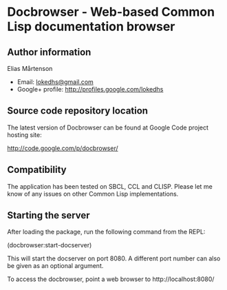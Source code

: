 # Docbrowser - Web-based Common Lisp documentation browser

## Author information

Elias Mårtenson
- Email: lokedhs@gmail.com
- Google+ profile: http://profiles.google.com/lokedhs

## Source code repository location

The latest version of Docbrowser can be found at Google Code project
hosting site:

http://code.google.com/p/docbrowser/

## Compatibility

The application has been tested on SBCL, CCL and CLISP. Please let me
know of any issues on other Common Lisp implementations.

## Starting the server

After loading the package, run the following command from the REPL:

(docbrowser:start-docserver)

This will start the docserver on port 8080. A different port number
can also be given as an optional argument.

To access the docbrowser, point a web browser to
http://localhost:8080/

